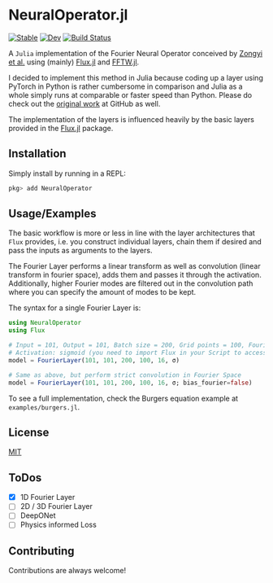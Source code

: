 
# NeuralOperator.jl

[![Stable](https://img.shields.io/badge/docs-stable-blue.svg)](https://pzimbrod.github.io/NeuralOperator.jl/stable)
[![Dev](https://img.shields.io/badge/docs-dev-blue.svg)](https://pzimbrod.github.io/NeuralOperator.jl/dev)
[![Build Status](https://github.com/pzimbrod/NeuralOperator.jl/actions/workflows/CI.yml/badge.svg?branch=main)](https://github.com/pzimbrod/NeuralOperator.jl/actions/workflows/CI.yml?query=branch%3Amaster++)

A `Julia` implementation of the Fourier Neural Operator conceived by [Zongyi et al.](https://arxiv.org/abs/2010.08895) 
using (mainly) [Flux.jl](https://github.com/FluxML/Flux.jl) and [FFTW.jl](https://github.com/JuliaMath/FFTW.jl).

I decided to implement this method in Julia because coding up a layer using PyTorch in Python is rather cumbersome in comparison and Julia as a whole simply runs at comparable or faster speed than Python. Please do check out the [original work](https://github.com/zongyi-li/fourier_neural_operator) at GitHub as well.

The implementation of the layers is influenced heavily by the basic layers provided in the [Flux.jl](https://github.com/FluxML/Flux.jl) package.

## Installation

Simply install by running in a REPL:

```julia
pkg> add NeuralOperator
```

## Usage/Examples

The basic workflow is more or less in line with the layer architectures that `Flux` provides, i.e. you construct individual layers, chain them if desired and pass the inputs as arguments to the layers.

The Fourier Layer performs a linear transform as well as convolution (linear transform in fourier space), adds them and passes it through the activation.
Additionally, higher Fourier modes are filtered out in the convolution path where you can specify the amount of modes to be kept.

The syntax for a single Fourier Layer is:

```julia
using NeuralOperator
using Flux

# Input = 101, Output = 101, Batch size = 200, Grid points = 100, Fourier modes = 16
# Activation: sigmoid (you need to import Flux in your Script to access the activations)
model = FourierLayer(101, 101, 200, 100, 16, σ)

# Same as above, but perform strict convolution in Fourier Space
model = FourierLayer(101, 101, 200, 100, 16, σ; bias_fourier=false)
```

To see a full implementation, check the Burgers equation example at `examples/burgers.jl`.

## License

[MIT](https://choosealicense.com/licenses/mit/)

## ToDos

- [x] 1D Fourier Layer
- [ ] 2D / 3D Fourier Layer
- [ ] DeepONet
- [ ] Physics informed Loss

## Contributing

Contributions are always welcome!
